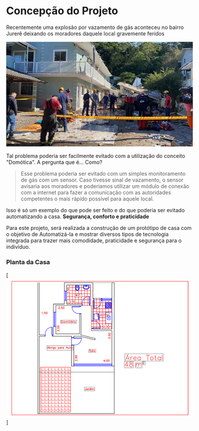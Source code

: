 # Concepção do Projeto

Recentemente uma explosão por vazamento de gás aconteceu no bairro Jurerê deixando os moradores daquele local gravemente feridos

![Explosao](./Figuras/explosaojurere.jpg)

Tal problema poderia ser facilmente evitado com a utilização do conceito "Domótica". A pergunta que é... Como?
> Esse problema poderia ser evitado com um simples monitoramento de gás com um sensor. Caso tivesse sinal de vazamento, o sensor avisaria aos moradores e poderiamos utilizar um módulo de conexão com a internet para fazer a comunicação com as autoridades competentes o mais rápido possível para aquele local.

Isso é só um exemplo do que pode ser feito e do que poderia ser evitado automatizando a casa. **Segurança, conforto e praticidade**

Para este projeto, será realizada a construção de um protótipo de casa com o objetivo de Automatizá-la e mostrar diversos tipos de tecnologia integrada para trazer mais comodidade, praticidade e segurança para o indivíduo.

### Planta da Casa

[![Figura 1 - Planta da Casa](./Figuras/planta.png)]
